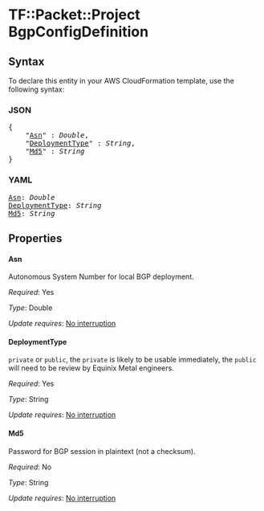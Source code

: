 # TF::Packet::Project BgpConfigDefinition

## Syntax

To declare this entity in your AWS CloudFormation template, use the following syntax:

### JSON

<pre>
{
    "<a href="#asn" title="Asn">Asn</a>" : <i>Double</i>,
    "<a href="#deploymenttype" title="DeploymentType">DeploymentType</a>" : <i>String</i>,
    "<a href="#md5" title="Md5">Md5</a>" : <i>String</i>
}
</pre>

### YAML

<pre>
<a href="#asn" title="Asn">Asn</a>: <i>Double</i>
<a href="#deploymenttype" title="DeploymentType">DeploymentType</a>: <i>String</i>
<a href="#md5" title="Md5">Md5</a>: <i>String</i>
</pre>

## Properties

#### Asn

Autonomous System Number for local BGP deployment.

_Required_: Yes

_Type_: Double

_Update requires_: [No interruption](https://docs.aws.amazon.com/AWSCloudFormation/latest/UserGuide/using-cfn-updating-stacks-update-behaviors.html#update-no-interrupt)

#### DeploymentType

`private` or `public`, the `private` is likely to be usable immediately, the `public` will need to be review by Equinix Metal engineers.

_Required_: Yes

_Type_: String

_Update requires_: [No interruption](https://docs.aws.amazon.com/AWSCloudFormation/latest/UserGuide/using-cfn-updating-stacks-update-behaviors.html#update-no-interrupt)

#### Md5

Password for BGP session in plaintext (not a checksum).

_Required_: No

_Type_: String

_Update requires_: [No interruption](https://docs.aws.amazon.com/AWSCloudFormation/latest/UserGuide/using-cfn-updating-stacks-update-behaviors.html#update-no-interrupt)

